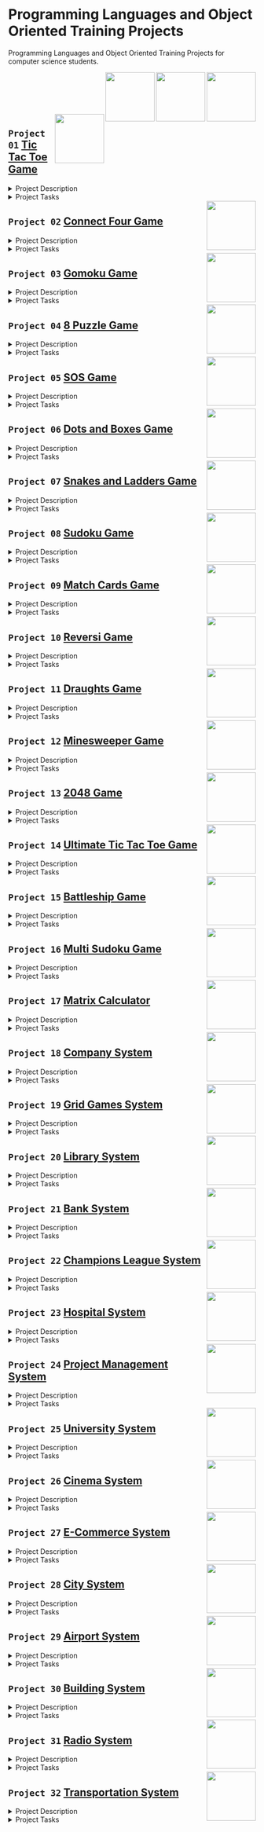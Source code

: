# Programming Languages and Object Oriented Training Projects

Programming Languages and Object Oriented Training Projects for computer science students.

<img align="right" width="100" height="100" src="https://github.com/cs-MohamedAyman/Computer-Science-Textbooks/blob/master/logos/python.jpg">
<img align="right" width="100" height="100" src="https://github.com/cs-MohamedAyman/Computer-Science-Textbooks/blob/master/logos/cpp.jpg">
<img align="right" width="100" height="100" src="https://github.com/cs-MohamedAyman/Computer-Science-Textbooks/blob/master/logos/object-oriented.jpg">

<br>
<br>
<br>
<br>
<br>

<img align="right" width="100" height="100" src="https://github.com/cs-MohamedAyman/Computer-Science-Textbooks/blob/master/logos/tic-tac-toe-game.jpg">

## `Project 01` [Tic Tac Toe Game]()

<details>
  <summary>Project Description</summary><br>
  
</details>

<details>
  <summary>Project Tasks</summary><br>
  
  ### `Task 01`
  ### `Task 02`
  ### `Task 03`
  ### `Task 04`
  ### `Task 05`
  ### `Task 06`
  ### `Task 07`
  ### `Task 08`
  ### `Task 09`
  ### `Task 10`
  
</details>

<img align="right" width="100" height="100" src="https://github.com/cs-MohamedAyman/Computer-Science-Textbooks/blob/master/logos/connect-four-game.jpg">

## `Project 02` [Connect Four Game]()

<details>
  <summary>Project Description</summary><br>
  
</details>

<details>
  <summary>Project Tasks</summary><br>
  
  ### `Task 01`
  ### `Task 02`
  ### `Task 03`
  ### `Task 04`
  ### `Task 05`
  ### `Task 06`
  ### `Task 07`
  ### `Task 08`
  ### `Task 09`
  ### `Task 10`
  
</details>

<img align="right" width="100" height="100" src="https://github.com/cs-MohamedAyman/Computer-Science-Textbooks/blob/master/logos/gomoku-game.jpg">

## `Project 03` [Gomoku Game]()

<details>
  <summary>Project Description</summary><br>
  
</details>

<details>
  <summary>Project Tasks</summary><br>
  
  ### `Task 01`
  ### `Task 02`
  ### `Task 03`
  ### `Task 04`
  ### `Task 05`
  ### `Task 06`
  ### `Task 07`
  ### `Task 08`
  ### `Task 09`
  ### `Task 10`
  
</details>

<img align="right" width="100" height="100" src="https://github.com/cs-MohamedAyman/Computer-Science-Textbooks/blob/master/logos/8-puzzle-game.jpg">

## `Project 04` [8 Puzzle Game]()

<details>
  <summary>Project Description</summary><br>
  
</details>

<details>
  <summary>Project Tasks</summary><br>
  
  ### `Task 01`
  ### `Task 02`
  ### `Task 03`
  ### `Task 04`
  ### `Task 05`
  ### `Task 06`
  ### `Task 07`
  ### `Task 08`
  ### `Task 09`
  ### `Task 10`
  
</details>

<img align="right" width="100" height="100" src="https://github.com/cs-MohamedAyman/Computer-Science-Textbooks/blob/master/logos/sos-game.jpg">

## `Project 05` [SOS Game]()

<details>
  <summary>Project Description</summary><br>
  
</details>

<details>
  <summary>Project Tasks</summary><br>
  
  ### `Task 01`
  ### `Task 02`
  ### `Task 03`
  ### `Task 04`
  ### `Task 05`
  ### `Task 06`
  ### `Task 07`
  ### `Task 08`
  ### `Task 09`
  ### `Task 10`
  
</details>

<img align="right" width="100" height="100" src="https://github.com/cs-MohamedAyman/Computer-Science-Textbooks/blob/master/logos/dots-and-boxes-game.jpg">

## `Project 06` [Dots and Boxes Game]()

<details>
  <summary>Project Description</summary><br>
  
</details>

<details>
  <summary>Project Tasks</summary><br>
  
  ### `Task 01`
  ### `Task 02`
  ### `Task 03`
  ### `Task 04`
  ### `Task 05`
  ### `Task 06`
  ### `Task 07`
  ### `Task 08`
  ### `Task 09`
  ### `Task 10`
  
</details>

<img align="right" width="100" height="100" src="https://github.com/cs-MohamedAyman/Computer-Science-Textbooks/blob/master/logos/snakes-and-ladders-game.jpg">

## `Project 07` [Snakes and Ladders Game]()

<details>
  <summary>Project Description</summary><br>
  
</details>

<details>
  <summary>Project Tasks</summary><br>
  
  ### `Task 01`
  ### `Task 02`
  ### `Task 03`
  ### `Task 04`
  ### `Task 05`
  ### `Task 06`
  ### `Task 07`
  ### `Task 08`
  ### `Task 09`
  ### `Task 10`
  
</details>

<img align="right" width="100" height="100" src="https://github.com/cs-MohamedAyman/Computer-Science-Textbooks/blob/master/logos/sudoku-game.jpg">

## `Project 08` [Sudoku Game]()

<details>
  <summary>Project Description</summary><br>
  
</details>

<details>
  <summary>Project Tasks</summary><br>
  
  ### `Task 01`
  ### `Task 02`
  ### `Task 03`
  ### `Task 04`
  ### `Task 05`
  ### `Task 06`
  ### `Task 07`
  ### `Task 08`
  ### `Task 09`
  ### `Task 10`
  
</details>

<img align="right" width="100" height="100" src="https://github.com/cs-MohamedAyman/Computer-Science-Textbooks/blob/master/logos/match-cards-game.jpg">

## `Project 09` [Match Cards Game]()

<details>
  <summary>Project Description</summary><br>
  
</details>

<details>
  <summary>Project Tasks</summary><br>
  
  ### `Task 01`
  ### `Task 02`
  ### `Task 03`
  ### `Task 04`
  ### `Task 05`
  ### `Task 06`
  ### `Task 07`
  ### `Task 08`
  ### `Task 09`
  ### `Task 10`
  
</details>

<img align="right" width="100" height="100" src="https://github.com/cs-MohamedAyman/Computer-Science-Textbooks/blob/master/logos/reversi-game.jpg">

## `Project 10` [Reversi Game]()

<details>
  <summary>Project Description</summary><br>
  
</details>

<details>
  <summary>Project Tasks</summary><br>
  
  ### `Task 01`
  ### `Task 02`
  ### `Task 03`
  ### `Task 04`
  ### `Task 05`
  ### `Task 06`
  ### `Task 07`
  ### `Task 08`
  ### `Task 09`
  ### `Task 10`
  
</details>

<img align="right" width="100" height="100" src="https://github.com/cs-MohamedAyman/Computer-Science-Textbooks/blob/master/logos/draughts-game.jpg">

## `Project 11` [Draughts Game]()

<details>
  <summary>Project Description</summary><br>
  
</details>

<details>
  <summary>Project Tasks</summary><br>
  
  ### `Task 01`
  ### `Task 02`
  ### `Task 03`
  ### `Task 04`
  ### `Task 05`
  ### `Task 06`
  ### `Task 07`
  ### `Task 08`
  ### `Task 09`
  ### `Task 10`
  
</details>

<img align="right" width="100" height="100" src="https://github.com/cs-MohamedAyman/Computer-Science-Textbooks/blob/master/logos/minesweeper-game.jpg">

## `Project 12` [Minesweeper Game]()

<details>
  <summary>Project Description</summary><br>
  
</details>

<details>
  <summary>Project Tasks</summary><br>
  
  ### `Task 01`
  ### `Task 02`
  ### `Task 03`
  ### `Task 04`
  ### `Task 05`
  ### `Task 06`
  ### `Task 07`
  ### `Task 08`
  ### `Task 09`
  ### `Task 10`
  
</details>

<img align="right" width="100" height="100" src="https://github.com/cs-MohamedAyman/Computer-Science-Textbooks/blob/master/logos/2048-game.jpg">

## `Project 13` [2048 Game]()

<details>
  <summary>Project Description</summary><br>
  
</details>

<details>
  <summary>Project Tasks</summary><br>
  
  ### `Task 01`
  ### `Task 02`
  ### `Task 03`
  ### `Task 04`
  ### `Task 05`
  ### `Task 06`
  ### `Task 07`
  ### `Task 08`
  ### `Task 09`
  ### `Task 10`
  
</details>

<img align="right" width="100" height="100" src="https://github.com/cs-MohamedAyman/Computer-Science-Textbooks/blob/master/logos/ultimate-tic-tac-toe-game.jpg">

## `Project 14` [Ultimate Tic Tac Toe Game]()

<details>
  <summary>Project Description</summary><br>
  
</details>

<details>
  <summary>Project Tasks</summary><br>
  
  ### `Task 01`
  ### `Task 02`
  ### `Task 03`
  ### `Task 04`
  ### `Task 05`
  ### `Task 06`
  ### `Task 07`
  ### `Task 08`
  ### `Task 09`
  ### `Task 10`
  
</details>

<img align="right" width="100" height="100" src="https://github.com/cs-MohamedAyman/Computer-Science-Textbooks/blob/master/logos/battleship-game.jpg">

## `Project 15` [Battleship Game]()

<details>
  <summary>Project Description</summary><br>
  
</details>

<details>
  <summary>Project Tasks</summary><br>
  
  ### `Task 01`
  ### `Task 02`
  ### `Task 03`
  ### `Task 04`
  ### `Task 05`
  ### `Task 06`
  ### `Task 07`
  ### `Task 08`
  ### `Task 09`
  ### `Task 10`
  
</details>

<img align="right" width="100" height="100" src="https://github.com/cs-MohamedAyman/Computer-Science-Textbooks/blob/master/logos/multi-sudoku-game.jpg">

## `Project 16` [Multi Sudoku Game]()

<details>
  <summary>Project Description</summary><br>
  
</details>

<details>
  <summary>Project Tasks</summary><br>
  
  ### `Task 01`
  ### `Task 02`
  ### `Task 03`
  ### `Task 04`
  ### `Task 05`
  ### `Task 06`
  ### `Task 07`
  ### `Task 08`
  ### `Task 09`
  ### `Task 10`
  
</details>

<img align="right" width="100" height="100" src="https://github.com/cs-MohamedAyman/Computer-Science-Textbooks/blob/master/logos/matrix-calculator.jpg">

## `Project 17` [Matrix Calculator]()

<details>
  <summary>Project Description</summary><br>
  
</details>

<details>
  <summary>Project Tasks</summary><br>
  
  ### `Task 01`
  ### `Task 02`
  ### `Task 03`
  ### `Task 04`
  ### `Task 05`
  ### `Task 06`
  ### `Task 07`
  ### `Task 08`
  ### `Task 09`
  ### `Task 10`
  
</details>

<img align="right" width="100" height="100" src="https://github.com/cs-MohamedAyman/Computer-Science-Textbooks/blob/master/logos/company-system.jpg">

## `Project 18` [Company System]()

<details>
  <summary>Project Description</summary><br>
  
</details>

<details>
  <summary>Project Tasks</summary><br>
  
  ### `Task 01`
  ### `Task 02`
  ### `Task 03`
  ### `Task 04`
  ### `Task 05`
  ### `Task 06`
  ### `Task 07`
  ### `Task 08`
  ### `Task 09`
  ### `Task 10`
  
</details>

<img align="right" width="100" height="100" src="https://github.com/cs-MohamedAyman/Computer-Science-Textbooks/blob/master/logos/grid-games-system.jpg">

## `Project 19` [Grid Games System]()

<details>
  <summary>Project Description</summary><br>
  
</details>

<details>
  <summary>Project Tasks</summary><br>
  
  ### `Task 01`
  ### `Task 02`
  ### `Task 03`
  ### `Task 04`
  ### `Task 05`
  ### `Task 06`
  ### `Task 07`
  ### `Task 08`
  ### `Task 09`
  ### `Task 10`
  
</details>

<img align="right" width="100" height="100" src="https://github.com/cs-MohamedAyman/Computer-Science-Textbooks/blob/master/logos/library-system.jpg">

## `Project 20` [Library System]()

<details>
  <summary>Project Description</summary><br>
  
</details>

<details>
  <summary>Project Tasks</summary><br>
  
  ### `Task 01`
  ### `Task 02`
  ### `Task 03`
  ### `Task 04`
  ### `Task 05`
  ### `Task 06`
  ### `Task 07`
  ### `Task 08`
  ### `Task 09`
  ### `Task 10`
  
</details>

<img align="right" width="100" height="100" src="https://github.com/cs-MohamedAyman/Computer-Science-Textbooks/blob/master/logos/bank-system.jpg">

## `Project 21` [Bank System]()

<details>
  <summary>Project Description</summary><br>
  
</details>

<details>
  <summary>Project Tasks</summary><br>
  
  ### `Task 01`
  ### `Task 02`
  ### `Task 03`
  ### `Task 04`
  ### `Task 05`
  ### `Task 06`
  ### `Task 07`
  ### `Task 08`
  ### `Task 09`
  ### `Task 10`
  
</details>

<img align="right" width="100" height="100" src="https://github.com/cs-MohamedAyman/Computer-Science-Textbooks/blob/master/logos/champions-league-system.jpg">

## `Project 22` [Champions League System]()

<details>
  <summary>Project Description</summary><br>
  
</details>

<details>
  <summary>Project Tasks</summary><br>
  
  ### `Task 01`
  ### `Task 02`
  ### `Task 03`
  ### `Task 04`
  ### `Task 05`
  ### `Task 06`
  ### `Task 07`
  ### `Task 08`
  ### `Task 09`
  ### `Task 10`
  
</details>

<img align="right" width="100" height="100" src="https://github.com/cs-MohamedAyman/Computer-Science-Textbooks/blob/master/logos/hospital-system.jpg">

## `Project 23` [Hospital System]()

<details>
  <summary>Project Description</summary><br>
  
</details>

<details>
  <summary>Project Tasks</summary><br>
  
  ### `Task 01`
  ### `Task 02`
  ### `Task 03`
  ### `Task 04`
  ### `Task 05`
  ### `Task 06`
  ### `Task 07`
  ### `Task 08`
  ### `Task 09`
  ### `Task 10`
  
</details>

<img align="right" width="100" height="100" src="https://github.com/cs-MohamedAyman/Computer-Science-Textbooks/blob/master/logos/project-management-system.jpg">

## `Project 24` [Project Management System]()

<details>
  <summary>Project Description</summary><br>
  
</details>

<details>
  <summary>Project Tasks</summary><br>
  
  ### `Task 01`
  ### `Task 02`
  ### `Task 03`
  ### `Task 04`
  ### `Task 05`
  ### `Task 06`
  ### `Task 07`
  ### `Task 08`
  ### `Task 09`
  ### `Task 10`
  
</details>

<img align="right" width="100" height="100" src="https://github.com/cs-MohamedAyman/Computer-Science-Textbooks/blob/master/logos/university-system.jpg">

## `Project 25` [University System]()

<details>
  <summary>Project Description</summary><br>
  
</details>

<details>
  <summary>Project Tasks</summary><br>
  
  ### `Task 01`
  ### `Task 02`
  ### `Task 03`
  ### `Task 04`
  ### `Task 05`
  ### `Task 06`
  ### `Task 07`
  ### `Task 08`
  ### `Task 09`
  ### `Task 10`
  
</details>

<img align="right" width="100" height="100" src="https://github.com/cs-MohamedAyman/Computer-Science-Textbooks/blob/master/logos/cinema-system.jpg">

## `Project 26` [Cinema System]()

<details>
  <summary>Project Description</summary><br>
  
</details>

<details>
  <summary>Project Tasks</summary><br>
  
  ### `Task 01`
  ### `Task 02`
  ### `Task 03`
  ### `Task 04`
  ### `Task 05`
  ### `Task 06`
  ### `Task 07`
  ### `Task 08`
  ### `Task 09`
  ### `Task 10`
  
</details>

<img align="right" width="100" height="100" src="https://github.com/cs-MohamedAyman/Computer-Science-Textbooks/blob/master/logos/e-commerce-system.jpg">

## `Project 27` [E-Commerce System]()

<details>
  <summary>Project Description</summary><br>
  
</details>

<details>
  <summary>Project Tasks</summary><br>
  
  ### `Task 01`
  ### `Task 02`
  ### `Task 03`
  ### `Task 04`
  ### `Task 05`
  ### `Task 06`
  ### `Task 07`
  ### `Task 08`
  ### `Task 09`
  ### `Task 10`
  
</details>

<img align="right" width="100" height="100" src="https://github.com/cs-MohamedAyman/Computer-Science-Textbooks/blob/master/logos/city-system.jpg">

## `Project 28` [City System]()

<details>
  <summary>Project Description</summary><br>
  
</details>

<details>
  <summary>Project Tasks</summary><br>
  
  ### `Task 01`
  ### `Task 02`
  ### `Task 03`
  ### `Task 04`
  ### `Task 05`
  ### `Task 06`
  ### `Task 07`
  ### `Task 08`
  ### `Task 09`
  ### `Task 10`
  
</details>

<img align="right" width="100" height="100" src="https://github.com/cs-MohamedAyman/Computer-Science-Textbooks/blob/master/logos/airport-system.jpg">

## `Project 29` [Airport System]()

<details>
  <summary>Project Description</summary><br>
  
</details>

<details>
  <summary>Project Tasks</summary><br>
  
  ### `Task 01`
  ### `Task 02`
  ### `Task 03`
  ### `Task 04`
  ### `Task 05`
  ### `Task 06`
  ### `Task 07`
  ### `Task 08`
  ### `Task 09`
  ### `Task 10`
  
</details>

<img align="right" width="100" height="100" src="https://github.com/cs-MohamedAyman/Computer-Science-Textbooks/blob/master/logos/building-system.jpg">

## `Project 30` [Building System]()

<details>
  <summary>Project Description</summary><br>
  
</details>

<details>
  <summary>Project Tasks</summary><br>
  
  ### `Task 01`
  ### `Task 02`
  ### `Task 03`
  ### `Task 04`
  ### `Task 05`
  ### `Task 06`
  ### `Task 07`
  ### `Task 08`
  ### `Task 09`
  ### `Task 10`
  
</details>

<img align="right" width="100" height="100" src="https://github.com/cs-MohamedAyman/Computer-Science-Textbooks/blob/master/logos/radio-system.jpg">

## `Project 31` [Radio System]()

<details>
  <summary>Project Description</summary><br>
  
</details>

<details>
  <summary>Project Tasks</summary><br>
  
  ### `Task 01`
  ### `Task 02`
  ### `Task 03`
  ### `Task 04`
  ### `Task 05`
  ### `Task 06`
  ### `Task 07`
  ### `Task 08`
  ### `Task 09`
  ### `Task 10`
  
</details>

<img align="right" width="100" height="100" src="https://github.com/cs-MohamedAyman/Computer-Science-Textbooks/blob/master/logos/transportation-system.jpg">

## `Project 32` [Transportation System]()

<details>
  <summary>Project Description</summary><br>
  
</details>

<details>
  <summary>Project Tasks</summary><br>
  
  ### `Task 01`
  ### `Task 02`
  ### `Task 03`
  ### `Task 04`
  ### `Task 05`
  ### `Task 06`
  ### `Task 07`
  ### `Task 08`
  ### `Task 09`
  ### `Task 10`
  
</details>

